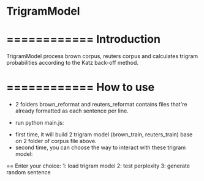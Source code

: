 # TrigramModel

============
Introduction
============

TrigramModel process brown corpus, reuters corpus and calculates trigram
probabilities according to the Katz back-off method.

============
How to use
============

- 2 folders brown_reformat and reuters_reformat contains files that're already formatted
as each sentence per line.

- run python main.js:
+ first time, it will build 2 trigram model (brown_train, reuters_train) base on 2 folder of corpus file above.
+ second time, you can choose the way to interact with these trigram model:

== Enter your choice:
1: load trigram model
2: test perplexity
3: generate random sentence
